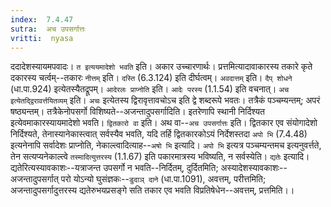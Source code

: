 ```yaml
---
index:  7.4.47
sutra:  अच उपसर्गात्तः
vritti:  nyasa
---
```


ददादेशस्यायमपवादः। `त इत्ययमादेशो भवति` इति। अकार उच्चारणार्थः। प्रत्तमित्यादावाकारस्य तकारे कृते दकारस्य चर्त्वम्--तकारः `नीत्तम्` इति। `दस्ति` (6.3.124) इति दीर्घत्वम्। `अवदात्तम्` इति। `दैप् शोधने` (धा.पा.924) इत्येतस्यैतद्रूपम्।
`आदेरलः प्राप्नोति` इति। `आदेः परस्य` (1.1.54) इति वचनात्। `अच इत्येतद्द्विरावर्त्तयितव्यम्` इति। `अचः` इत्येतस्य द्विरावृत्तावचोऽच इति द्वे शब्दरूपे भवतः। तत्रैकं पञ्चम्यन्तम्; अपरं षष्ठ्यन्तम्। तत्रैकेनोपसर्गो विशिष्यते--अजन्तादुपसर्गादिति। इतरेणापि स्थानी निर्दिश्यत इत्येवमाकारस्यायमादेशो भवति। `द्वितकारो वा` इति। अथ वा--`अच उपसर्गात्तः` इति। द्वितकार एव संयोगादेशो निर्दिश्यते, तेनास्यानेकास्त्वात् सर्वस्यैव भवति, यदि तर्हि द्वितकारकोऽयं निर्देशस्तदा `अपो भि` (7.4.48) इत्यनेनापि सर्वादेशः प्राप्नोति, नेकाल्त्वादित्याह--`अषो भि` इत्यादि। `अपो भि` इत्यत्र पञ्चम्यन्तमच इत्यनुवर्त्तते, तेन सत्यप्यनेकाल्त्वे `तस्मादित्युत्तरस्य` (1.1.67) इति पकारमात्रस्य भविष्यति, न सर्वस्येति।
`द्यतेः` इत्यादि। द्यतेरित्यस्यावकाशः--यत्राजन्त उपसर्गो न भवति--निर्दितम्, दुर्दितमिति; अस्यादेशस्यावकाशः--अजन्तादुपसर्गात् परो योऽन्यो घुसंज्ञकः--`डुदाञ् दाने` (धा.पा.1091), अवत्तम्, परीत्तमिति; अजन्तादुपसर्गादुत्तरस्य द्यतेरुभयप्रसङ्गे सति तकार एव भवति विप्रतिषेधेन--अवत्तम्, प्रत्तमिति।।

